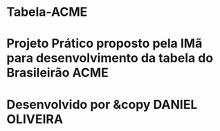 # Tabela-ACME
# Projeto Prático proposto pela IMã para desenvolvimento da tabela do Brasileirão ACME
# Desenvolvido por &copy DANIEL OLIVEIRA
